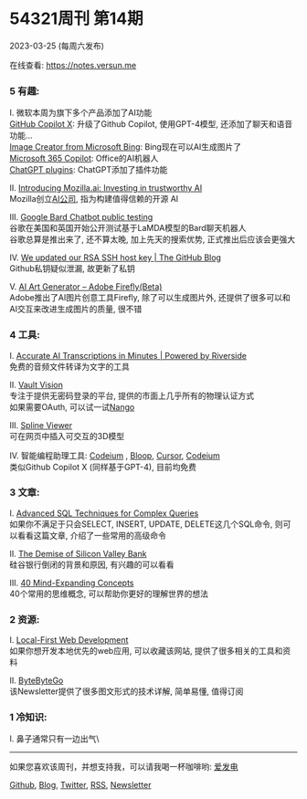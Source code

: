 # 54321周刊 第14期
2023-03-25 (每周六发布)

在线查看: https://notes.versun.me

### 5 有趣:
I. 微软本周为旗下多个产品添加了AI功能\
	[GitHub Copilot X](https://github.blog/2023-03-22-github-copilot-x-the-ai-powered-developer-experience/): 升级了Github Copilot, 使用GPT-4模型, 还添加了聊天和语音功能...\
	[Image Creator from Microsoft Bing](https://www.bing.com/create): Bing现在可以AI生成图片了\
	[Microsoft 365 Copilot](https://www.microsoft.com/en-us/microsoft-365/blog/2023/03/16/introducing-microsoft-365-copilot-a-whole-new-way-to-work/): Office的AI机器人\
	[ChatGPT plugins](https://openai.com/blog/chatgpt-plugins): ChatGPT添加了插件功能

II. [Introducing Mozilla.ai: Investing in trustworthy AI](https://blog.mozilla.org/en/mozilla/introducing-mozilla-ai-investing-in-trustworthy-ai/)\
	Mozilla创立[AI公司](https://mozilla.ai/), 指为构建值得信赖的开源 AI

III. [Google Bard Chatbot public testing](https://www.axios.com/2023/03/21/google-bard-chatbot-public-testing)\
	谷歌在美国和英国开始公开测试基于LaMDA模型的Bard聊天机器人\
	谷歌总算是推出来了, 还不算太晚, 加上先天的搜索优势, 正式推出后应该会更强大

IV. [We updated our RSA SSH host key | The GitHub Blog](https://github.blog/2023-03-23-we-updated-our-rsa-ssh-host-key/)\
	Github私钥疑似泄漏, 故更新了私钥

V. [AI Art Generator – Adobe Firefly(Beta)](https://www.adobe.com/sensei/generative-ai/firefly.html)\
	Adobe推出了AI图片创意工具Firefly, 除了可以生成图片外, 还提供了很多可以和AI交互来改进生成图片的质量, 很不错

### 4 工具:
I. [Accurate AI Transcriptions in Minutes | Powered by Riverside](https://marketing.riverside.fm/transcription)\
	免费的音频文件转译为文字的工具

II. [Vault Vision](https://vaultvision.com/)\
	专注于提供无密码登录的平台, 提供的市面上几乎所有的物理认证方式\
	如果需要OAuth, 可以试一试[Nango](https://www.nango.dev/)

III. [Spline Viewer](https://viewer.spline.design/) \
	可在网页中插入可交互的3D模型

IV. 智能编程助理工具: [Codeium](https://codeium.com/) , [Bloop](https://bloop.ai/), [Cursor](https://www.cursor.so/), [Codeium](https://codeium.com/)\
	类似Github Copilot X (同样基于GPT-4), 目前均免费

### 3 文章:
I. [Advanced SQL Techniques for Complex Queries](https://www.freecodecamp.org/news/advanced-sql-techniques/)\
	如果你不满足于只会SELECT, INSERT, UPDATE, DELETE这几个SQL命令, 则可以看看这篇文章, 介绍了一些常用的高级命令

II. [The Demise of Silicon Valley Bank](https://www.netinterest.co/p/the-demise-of-silicon-valley-bank)\
	硅谷银行倒闭的背景和原因, 有兴趣的可以看看

III. [40 Mind-Expanding Concepts](https://gurwinder.substack.com/p/40-useful-concepts-you-should-know)\
	40个常用的思维概念, 可以帮助你更好的理解世界的想法

### 2 资源:
I. [Local-First Web Development](https://localfirstweb.dev/)\
	如果你想开发本地优先的web应用, 可以收藏该网站, 提供了很多相关的工具和资料

II. [ByteByteGo](https://blog.bytebytego.com/)\
	该Newsletter提供了很多图文形式的技术详解, 简单易懂, 值得订阅

### 1 冷知识:
I. 鼻子通常只有一边出气\

---

如果您喜欢该周刊，并想支持我，可以请我喝一杯咖啡哟: [爱发电](https://afdian.net/a/versun)

[Github](https://github.com/versun/54321-Weekly), [Blog](https://notes.versun.me), [Twitter](https://twitter.com/VersunPan), [RSS](https://54321.versun.me/feed), [Newsletter](https://54321.versun.me/)
